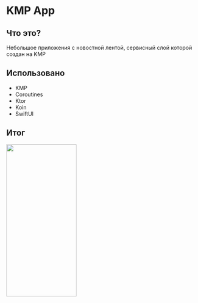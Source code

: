 #  KMP App

## Что это?

Небольшое приложения с новостной лентой, сервисный слой которой создан на KMP

## Использовано

* KMP
* Coroutines
* Ktor
* Koin
* SwiftUI

## Итог

<image src="/readmeImages/1.png" caption="Экран" width="184" height="400">